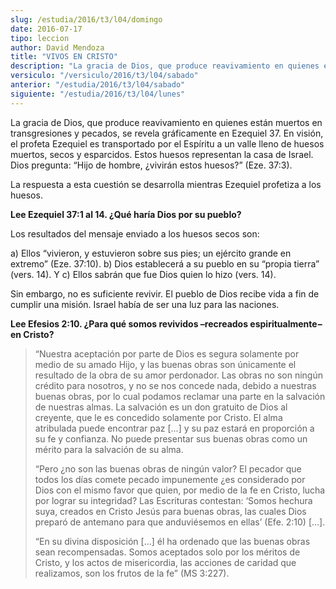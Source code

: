 ```yaml
---
slug: /estudia/2016/t3/l04/domingo
date: 2016-07-17
tipo: leccion
author: David Mendoza
title: "VIVOS EN CRISTO"
description: "La gracia de Dios, que produce reavivamiento en quienes están muertos en  transgresiones y pecados, se revela gráficamente en Ezequiel 37. En visión,  el profeta Ezequiel es transportado por el Espíritu a un valle lleno de huesos  muertos, secos y esparcidos. Estos huesos ..."
versiculo: "/versiculo/2016/t3/l04/sabado"
anterior: "/estudia/2016/t3/l04/sabado"
siguiente: "/estudia/2016/t3/l04/lunes"
---
```


La gracia de Dios, que produce reavivamiento en quienes están muertos en transgresiones y pecados, se revela gráficamente en Ezequiel 37. En visión, el profeta Ezequiel es transportado por el Espíritu a un valle lleno de huesos muertos, secos y esparcidos. Estos huesos representan la casa de Israel. Dios pregunta: “Hijo de hombre, ¿vivirán estos huesos?” (Eze. 37:3).

La respuesta a esta cuestión se desarrolla mientras Ezequiel profetiza a los huesos.

**Lee Ezequiel 37:1 al 14. ¿Qué haría Dios por su pueblo?**

Los resultados del mensaje enviado a los huesos secos son:

a) Ellos “vivieron, y estuvieron sobre sus pies; un ejército grande en extremo” (Eze. 37:10). b) Dios establecerá a su pueblo en su “propia tierra” (vers. 14). Y c) Ellos sabrán que fue Dios quien lo hizo (vers. 14).

Sin embargo, no es suficiente revivir. El pueblo de Dios recibe vida a fin de cumplir una misión. Israel había de ser una luz para las naciones.

**Lee Efesios 2:10. ¿Para qué somos revividos –recreados espiritualmente− en Cristo?**

> “Nuestra aceptación por parte de Dios es segura solamente por medio de su amado Hijo, y las buenas obras son únicamente el resultado de la obra de su amor perdonador. Las obras no son ningún crédito para nosotros, y no se nos concede nada, debido a nuestras buenas obras, por lo cual podamos reclamar una parte en la salvación de nuestras almas. La salvación es un don gratuito de Dios al creyente, que le es concedido solamente por Cristo. El alma atribulada puede encontrar paz [...] y su paz estará en proporción a su fe y confianza. No puede presentar sus buenas obras como un mérito para la salvación de su alma.
>
> “Pero ¿no son las buenas obras de ningún valor? El pecador que todos los días comete pecado impunemente ¿es considerado por Dios con el mismo favor que quien, por medio de la fe en Cristo, lucha por lograr su integridad? Las Escrituras contestan: ‘Somos hechura suya, creados en Cristo Jesús para buenas obras, las cuales Dios preparó de antemano para que anduviésemos en ellas’ (Efe. 2:10) [...].
>
> “En su divina disposición [...] él ha ordenado que las buenas obras sean recompensadas. Somos aceptados solo por los méritos de Cristo, y los actos de misericordia, las acciones de caridad que realizamos, son los frutos de la fe” (MS 3:227).
